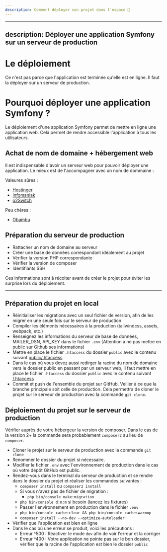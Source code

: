 ```yaml
---
description: Comment déployer son projet dans l'espace 🚀
---
```


---
description: Déployer une application Symfony sur un serveur de production
---

# Le déploiement

Ce n'est pas parce que l'application est terminée qu'elle est en ligne. Il faut la déployer sur un serveur de production.

# Pourquoi déployer une application Symfony ?

Le déploiement d'une application Symfony permet de mettre en ligne une application web. Cela permet de rendre accessible l'application à tous les utilisateurs.

## Achat de nom de domaine + hébergement web

Il est indispensable d'avoir un serveur web pour pouvoir déployer une application. Le mieux est de l'accompagner avec un nom de dommaine :

Valeures sûres :
- [Hostinger]()
- [Infomaniak]()
- [o2Switch]()

Peu chères :
- [Obambu]()


## Préparation du serveur de production

- Rattacher un nom de domaine au serveur
- Créer une base de données correspondant idéalement au projet
- Vérifier la version PHP correspondante
- Vérifier la version de composer
- Identifiants SSH

Ces informations sont à récolter avant de créer le projet pour éviter les surprise lors du déploiement.

---

## Préparation du projet en local

- Réinitialiser les migrations avec un seul fichier de version, afin de les migrer en une seule fois sur le serveur de production
- Compiler les éléments nécessaires à la production (tailwindcss, assets, webpack, etc.)
- Renseignez les informations du serveur de base de données, MAILER_DSN, API_KEY dans le fichier `.env` (Attention à ne pas mettre en public sur Github ses informations)
- Mettre en place le fichier `.htaccess` du dossier `public` avec le contenu suivant [public/.htaccess]()
- Dans le cas où vous devez aussi redirger la racine du nom de domaine vers le dossier public en passant par un serveur web, il faut mettre en place le fichier `.htaccess` du dossier `public` avec le contenu suivant [/.htaccess]()
- Commit et push de l'ensemble du projet sur GitHub. Veiller à ce que la branche principale soit celle de production. Cela permettra de cloner le projet sur le serveur de production avec la commande `git clone`.

## Déploiement du projet sur le serveur de production

Vérifier auprès de votre hébergeur la version de composer. Dans le cas de la version 2+ la commande sera probablement `composer2` au lieu de `composer`.

- Cloner le projet sur le serveur de production avec la commande `git clone`
- Renommer le dossier du projet si nécessaire.
- Modifier le fichier `.env` avec l'environnement de production dans le cas où votre dépôt GitHub est public.
- Rendez-vous dans le terminal du serveur de production et se rendre dans le dossier du projet et réaliser les commandes suivantes :
  - `composer install` ou `composer2 install`
  - Si vous n'avez pas de fichier de migration :
    - `php bin/console make:migration`
  - `php bin/console d:m:m` si besoin (lancez les fixtures)
  - Passer l'environnement en production dans le fichier `.env`
  - `php bin/console cache:clear && php bin/console cache:warmup`
  - `composer install --no-dev --optimize-autoloader`
- Vérifier que l'application est bien en ligne
- Dans le cas où une erreur se produit, voici les précautions :
  - Erreur ^500 : Réactiver le mode `dev` afin de voir l'erreur et la corriger
  - Erreur ^400 : Votre application ne pointe pas sur le bon dossier, vérifier que la racine de l'application est bien le dossier `public`